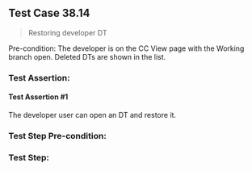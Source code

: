## Test Case 38.14

> Restoring developer DT

Pre-condition: The developer is on the CC View page with the Working branch open. Deleted DTs are shown in the list.

### Test Assertion:

#### Test Assertion #1
The developer user can open an DT and restore it.

### Test Step Pre-condition:



### Test Step: